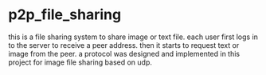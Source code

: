 # p2p_file_sharing
this is a file sharing system to share image or text file.
each user first logs in to the server to receive a peer address. then it starts to request text or image from the peer.
a protocol was designed and implemented in this project for image file sharing based on udp.
